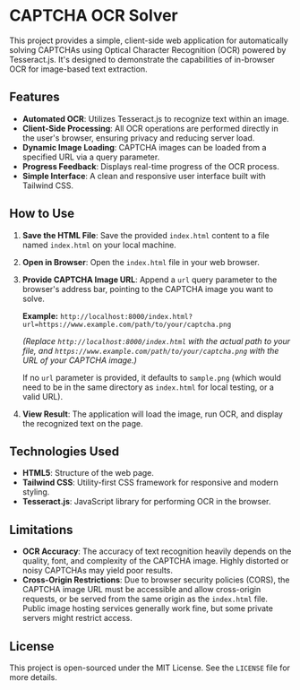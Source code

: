 # CAPTCHA OCR Solver

This project provides a simple, client-side web application for automatically solving CAPTCHAs using Optical Character Recognition (OCR) powered by Tesseract.js. It's designed to demonstrate the capabilities of in-browser OCR for image-based text extraction.

## Features

*   **Automated OCR**: Utilizes Tesseract.js to recognize text within an image.
*   **Client-Side Processing**: All OCR operations are performed directly in the user's browser, ensuring privacy and reducing server load.
*   **Dynamic Image Loading**: CAPTCHA images can be loaded from a specified URL via a query parameter.
*   **Progress Feedback**: Displays real-time progress of the OCR process.
*   **Simple Interface**: A clean and responsive user interface built with Tailwind CSS.

## How to Use

1.  **Save the HTML File**: Save the provided `index.html` content to a file named `index.html` on your local machine.
2.  **Open in Browser**: Open the `index.html` file in your web browser.
3.  **Provide CAPTCHA Image URL**: Append a `url` query parameter to the browser's address bar, pointing to the CAPTCHA image you want to solve.

    **Example:**
    `http://localhost:8000/index.html?url=https://www.example.com/path/to/your/captcha.png`

    *(Replace `http://localhost:8000/index.html` with the actual path to your file, and `https://www.example.com/path/to/your/captcha.png` with the URL of your CAPTCHA image.)*

    If no `url` parameter is provided, it defaults to `sample.png` (which would need to be in the same directory as `index.html` for local testing, or a valid URL).

4.  **View Result**: The application will load the image, run OCR, and display the recognized text on the page.

## Technologies Used

*   **HTML5**: Structure of the web page.
*   **Tailwind CSS**: Utility-first CSS framework for responsive and modern styling.
*   **Tesseract.js**: JavaScript library for performing OCR in the browser.

## Limitations

*   **OCR Accuracy**: The accuracy of text recognition heavily depends on the quality, font, and complexity of the CAPTCHA image. Highly distorted or noisy CAPTCHAs may yield poor results.
*   **Cross-Origin Restrictions**: Due to browser security policies (CORS), the CAPTCHA image URL must be accessible and allow cross-origin requests, or be served from the same origin as the `index.html` file. Public image hosting services generally work fine, but some private servers might restrict access.

## License

This project is open-sourced under the MIT License. See the `LICENSE` file for more details.

